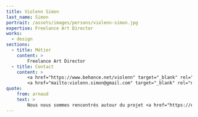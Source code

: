 ```yaml
---
title: Violenn Simon
last_name: Simon
portrait: /assets/images/persons/violenn-simon.jpg
expertise: Freelance Art Director
works:
  - design
sections:
  - title: Métier
    content: >
        Freelance Art Director
  - title: Contact
    content: >
        <a href="https://www.behance.net/violenn" target="_blank" rel="noreferrer">Portfolio</a> –
        <a href="mailto:violenn.simon@gmail.com" target="_blank" rel="noreferrer">Mail</a>
quote:
    from: arnaud
    text: >
        Nous nous sommes rencontrés autour du projet <a href="https://ensembleatable.fr" target="_blank" rel="noopener">Ensemble à table</a>. Travailler avec Violenn est un vrai régal !
---
```

